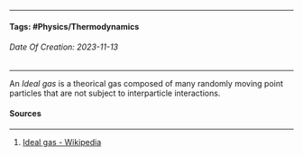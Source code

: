 __________________________________________________________________________
#### **Tags:** #Physics/Thermodynamics  
###### *Date Of Creation: 2023-11-13*
__________________________________________________________________________

An *Ideal gas* is a theorical gas composed of many randomly moving point particles that are not subject to interparticle interactions.
#### Sources
__________________________________________________________________________
1. [Ideal gas - Wikipedia](https://en.wikipedia.org/wiki/Ideal_gas)